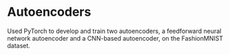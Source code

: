 # Autoencoders
Used PyTorch to develop and train two autoencoders, a feedforward neural network autoencoder and a CNN-based autoencoder, on the FashionMNIST dataset.
